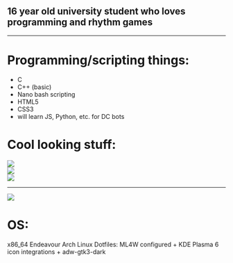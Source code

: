<h2>16 year old university student who loves programming and rhythm games</h2>

<hr>

# Programming/scripting things:
- C
- C++ (basic)
- Nano bash scripting
- HTML5
- CSS3
- will learn JS, Python, etc. for DC bots

# Cool looking stuff:
![](https://github-readme-stats.vercel.app/api?username=Synthxyl704&theme=shadow_blue&hide_border=false&include_all_commits=false&count_private=false)<br/>
![](https://github-readme-streak-stats.herokuapp.com/?user=Synthxyl704&theme=shadow_blue&hide_border=false)<br/>
![](https://github-readme-stats.vercel.app/api/top-langs/?username=Synthxyl704&theme=shadow_blue&hide_border=false&include_all_commits=false&count_private=false&layout=compact)

---
[![](https://visitcount.itsvg.in/api?id=Synthxyl704&icon=2&color=0)](https://visitcount.itsvg.in)

# OS:
x86_64 Endeavour Arch Linux
Dotfiles: ML4W configured + KDE Plasma 6 icon integrations + adw-gtk3-dark
